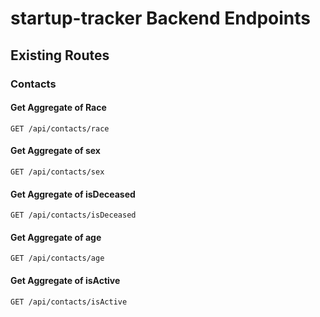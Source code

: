 # startup-tracker Backend Endpoints

## Existing Routes
### Contacts
#### Get Aggregate of Race
`GET /api/contacts/race`

#### Get Aggregate of sex
`GET /api/contacts/sex`

#### Get Aggregate of isDeceased
`GET /api/contacts/isDeceased`

#### Get Aggregate of age
`GET /api/contacts/age`

#### Get Aggregate of isActive
`GET /api/contacts/isActive`
